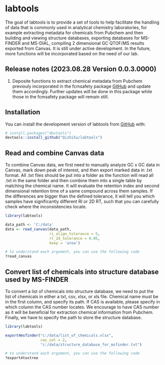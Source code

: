
<!-- README.md is generated from README.Rmd. Please edit that file -->

# labtools

<!-- badges: start -->
<!-- badges: end -->

The goal of labtools is to provide a set of tools to help facilitate the
handling of data that is commonly used in analytical chemistry
laboratories, for example extracting metadata for chemicals from Pubchem
and then building and viewing structure databases, exporting databases
for MS-FINDER and MS-DIAL, compiling 2 dimensional GC QTOF/MS results
exported from Canvas. It is still under active development. In the
future, more functions will be incorporated based on the need of our
lab.

## Release notes (2023.08.28 Version 0.0.3.0000)

1.  Deposite functions to extract chemical metadata from Pubchem
    previouly incorporated in the fcmsafety package
    [GitHub](https://github.com/QizhiSu/fcmsafety) and update them
    accordingly. Further updates will be done in this package while
    those in the fcmsafety package will remain still.

## Installation

You can install the development version of labtools from
[GitHub](https://github.com/) with:

``` r
# install.packages("devtools")
devtools::install_github("QizhiSu/labtools")
```

## Read and combine Canvas data

To combine Canvas data, we first need to manually analyze GC x GC data
in Canvas, mark down peak of interest, and then export marked data in
.txt format. All .txt files should be put into a folder as the function
will read all .txt in the same folder and then combine them into a
single table by matching the chemical name. It will evaluate the
retention index and second dimensional retention time of a same compound
across them samples. If the differences are bigger than the defined
tolerance, it will tell you which samples have significantly different
RI or 2D RT, such that you can carefully check where the inconsistencies
locate.

``` r
library(labtools)

data_path <- 'C:/data'
data <- read_canvas(data_path, 
                    ri_align_tolerance = 5,
                    rt_2d_tolerance = 0.05,
                    keep = 'area')

# to understand each argument, you can use the following code
?read_canvas
```

## Convert list of chemicals into structure database used by MS-FINDER

To convert a list of chemicals into structure database, we need to put
the list of chemicals in either a txt, csv, xlsx, or xls file. Chemical
name must be in the first column, and specify its path. If CAS is
available, please specify in which column the CAS number locates. We
encourage to have CAS number as it will be beneficial for extraction
chemical information from Pubchem. Finally, we have to specify the path
to store the structure database.

``` r
library(labtools)

export4msfinder("c:/data/list_of_chemicals.xlsx",
                cas_col = 2,
                "c:/data/structure_database_for_msfinder.txt")

# to understand each argument, you can use the following code
?export4toxtree
```
